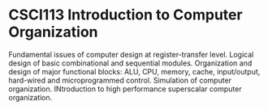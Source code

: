 # CSCI113 Introduction to Computer Organization
Fundamental issues of computer design at register-transfer level. Logical design of basic combinational and sequential modules. Organization and design of major functional blocks: ALU, CPU, memory, cache, input/output, hard-wired and microprogrammed control. Simulation of computer organization. INtroduction to high performance superscalar computer organization. 
